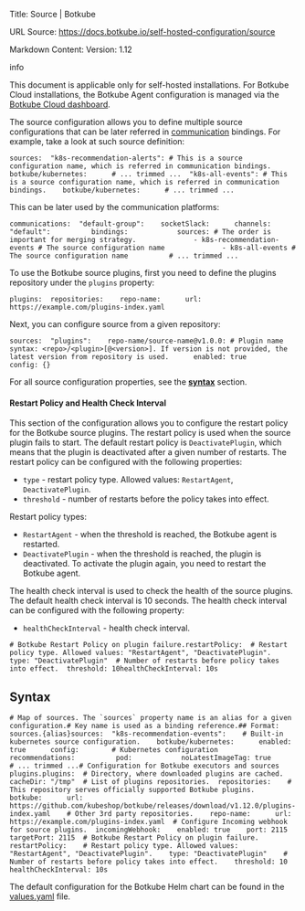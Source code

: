 Title: Source | Botkube

URL Source: https://docs.botkube.io/self-hosted-configuration/source

Markdown Content:
Version: 1.12

info

This document is applicable only for self-hosted installations. For Botkube Cloud installations, the Botkube Agent configuration is managed via the [Botkube Cloud dashboard](https://app.botkube.io/).

The source configuration allows you to define multiple source configurations that can be later referred in [communication](https://docs.botkube.io/self-hosted-configuration/communication) bindings. For example, take a look at such source definition:

```
sources:  "k8s-recommendation-alerts": # This is a source configuration name, which is referred in communication bindings.    botkube/kubernetes:      # ... trimmed ...  "k8s-all-events": # This is a source configuration name, which is referred in communication bindings.    botkube/kubernetes:      # ... trimmed ...
```

This can be later used by the communication platforms:

```
communications:  "default-group":    socketSlack:      channels:        "default":          bindings:            sources: # The order is important for merging strategy.              - k8s-recommendation-events # The source configuration name              - k8s-all-events # The source configuration name          # ... trimmed ...
```

To use the Botkube source plugins, first you need to define the plugins repository under the `plugins` property:

```
plugins:  repositories:    repo-name:      url: https://example.com/plugins-index.yaml
```

Next, you can configure source from a given repository:

```
sources:  "plugins":    repo-name/source-name@v1.0.0: # Plugin name syntax: <repo>/<plugin>[@<version>]. If version is not provided, the latest version from repository is used.      enabled: true      config: {}
```

For all source configuration properties, see the [**syntax**](#syntax) section.

#### Restart Policy and Health Check Interval[​](#restart-policy-and-health-check-interval "Direct link to Restart Policy and Health Check Interval")

This section of the configuration allows you to configure the restart policy for the Botkube source plugins. The restart policy is used when the source plugin fails to start. The default restart policy is `DeactivatePlugin`, which means that the plugin is deactivated after a given number of restarts. The restart policy can be configured with the following properties:

*   `type` - restart policy type. Allowed values: `RestartAgent`, `DeactivatePlugin`.
*   `threshold` - number of restarts before the policy takes into effect.

Restart policy types:

*   `RestartAgent` - when the threshold is reached, the Botkube agent is restarted.
*   `DeactivatePlugin` - when the threshold is reached, the plugin is deactivated. To activate the plugin again, you need to restart the Botkube agent.

The health check interval is used to check the health of the source plugins. The default health check interval is 10 seconds. The health check interval can be configured with the following property:

*   `healthCheckInterval` - health check interval.

```
# Botkube Restart Policy on plugin failure.restartPolicy:  # Restart policy type. Allowed values: "RestartAgent", "DeactivatePlugin".  type: "DeactivatePlugin"  # Number of restarts before policy takes into effect.  threshold: 10healthCheckInterval: 10s
```

Syntax[​](#syntax "Direct link to Syntax")
------------------------------------------

```
# Map of sources. The `sources` property name is an alias for a given configuration.# Key name is used as a binding reference.## Format: sources.{alias}sources:  "k8s-recommendation-events":    # Built-in kubernetes source configuration.    botkube/kubernetes:      enabled: true      config:        # Kubernetes configuration        recommendations:          pod:            noLatestImageTag: true        # ... trimmed ...# Configuration for Botkube executors and sources plugins.plugins:  # Directory, where downloaded plugins are cached.  cacheDir: "/tmp"  # List of plugins repositories.  repositories:    # This repository serves officially supported Botkube plugins.    botkube:      url: https://github.com/kubeshop/botkube/releases/download/v1.12.0/plugins-index.yaml    # Other 3rd party repositories.    repo-name:      url: https://example.com/plugins-index.yaml  # Configure Incoming webhook for source plugins.  incomingWebhook:    enabled: true    port: 2115    targetPort: 2115  # Botkube Restart Policy on plugin failure.  restartPolicy:    # Restart policy type. Allowed values: "RestartAgent", "DeactivatePlugin".    type: "DeactivatePlugin"    # Number of restarts before policy takes into effect.    threshold: 10  healthCheckInterval: 10s
```

The default configuration for the Botkube Helm chart can be found in the [values.yaml](https://github.com/kubeshop/botkube/blob/main/helm/botkube/values.yaml) file.

